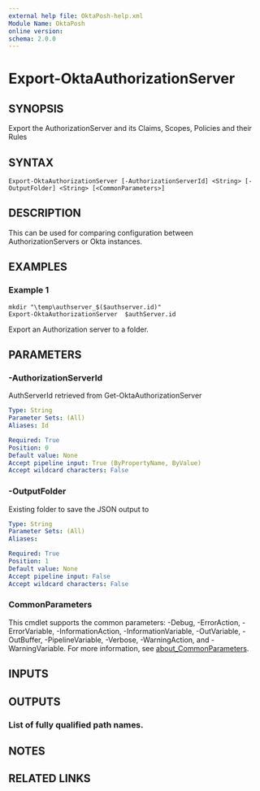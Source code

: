 ```yaml
---
external help file: OktaPosh-help.xml
Module Name: OktaPosh
online version:
schema: 2.0.0
---
```


# Export-OktaAuthorizationServer

## SYNOPSIS
Export the AuthorizationServer and its Claims, Scopes, Policies and their Rules

## SYNTAX

```
Export-OktaAuthorizationServer [-AuthorizationServerId] <String> [-OutputFolder] <String> [<CommonParameters>]
```

## DESCRIPTION
This can be used for comparing configuration between AuthorizationServers or Okta instances.

## EXAMPLES

### Example 1
```
mkdir "\temp\authserver_$($authserver.id)"
Export-OktaAuthorizationServer  $authServer.id
```

Export an Authorization server to a folder.

## PARAMETERS

### -AuthorizationServerId
AuthServerId retrieved from Get-OktaAuthorizationServer

```yaml
Type: String
Parameter Sets: (All)
Aliases: Id

Required: True
Position: 0
Default value: None
Accept pipeline input: True (ByPropertyName, ByValue)
Accept wildcard characters: False
```

### -OutputFolder
Existing folder to save the JSON output to

```yaml
Type: String
Parameter Sets: (All)
Aliases:

Required: True
Position: 1
Default value: None
Accept pipeline input: False
Accept wildcard characters: False
```

### CommonParameters
This cmdlet supports the common parameters: -Debug, -ErrorAction, -ErrorVariable, -InformationAction, -InformationVariable, -OutVariable, -OutBuffer, -PipelineVariable, -Verbose, -WarningAction, and -WarningVariable. For more information, see [about_CommonParameters](http://go.microsoft.com/fwlink/?LinkID=113216).

## INPUTS

## OUTPUTS

### List of fully qualified path names.
## NOTES

## RELATED LINKS
